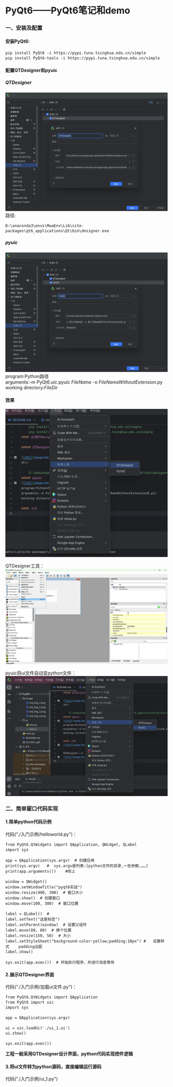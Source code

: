 # PyQt6——PyQt6笔记和demo
### 一、安装及配置
#### 安装PyQt6:
    pip install PyQt6 -i https://pypi.tuna.tsinghua.edu.cn/simple
    pip install PyQt6-tools -i https://pypi.tuna.tsinghua.edu.cn/simple
#### 配置QTDesigner和pyuic

##### QTDesigner

![图1](image/md_img_1.png "image1")
路径:

    D:\anaconda3\envs\MwaEnv\Lib\site-packages\qt6_applications\Qt\bin\designer.exe
##### pyuic
![图2](image/md_img_2.png "image2")
program:Python路径\
arguments:-m PyQt6.uic.pyuic $FileName$ -o $FileNameWithoutExtension$.py\
working directory:$FileDir$

#### 效果
![图3](image/md_img_3.png "image3")

QTDesigner工具：
![图4](image/md_img_4.png "image4")

pyuic将ui文件自动变python文件：
![图5](image/md_img_5.png "image5")

### 二、简单窗口代码实现
#### 1.简单python代码示例

代码("./入门示例/helloworld.py")：

    from PyQt6.QtWidgets import QApplication, QWidget, QLabel
    import sys
    
    app = QApplication(sys.argv)  # 创建应用
    print(sys.argv)   #  sys.argv是列表:[python文件的目录,一些参数,……]
    print(app.arguments())    #同上
    
    window = QWidget()
    window.setWindowTitle("pyqt6实战")
    window.resize(400, 300)  # 窗口大小
    window.show()  # 创建窗口
    window.move(100, 300)  # 窗口位置
    
    label = QLabel()  #
    label.setText("这是标签")
    label.setParent(window)  # 设置父组件
    label.move(80, 80)  # 换个位置
    label.resize(150, 50)  # 大小
    label.setStyleSheet("background-color:yellow;padding:10px") #   设置样式    padding边距
    label.show()
    
    sys.exit(app.exec())  # 开始执行程序，并进行消息等待

#### 2.展示QTDesigner界面
代码("./入门示例/加载ui文件.py")：

    from PyQt6.QtWidgets import QApplication
    from PyQt6 import uic
    import sys
    
    app = QApplication(sys.argv)
    
    ui = uic.loadUi('./ui_1.ui')
    ui.show()
    
    sys.exit(app.exec())

**工程一般采用QTDesigner设计界面，python代码实现控件逻辑**

#### 3.将ui文件转为python源码，直接编辑运行源码
代码("./入门示例/ui_1.py")